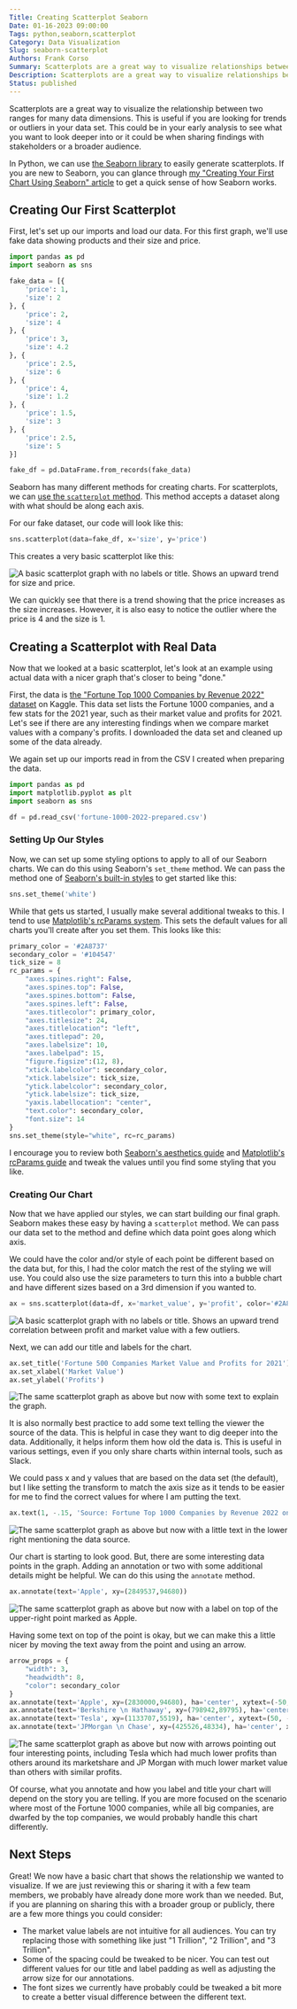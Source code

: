 ```yaml
---
Title: Creating Scatterplot Seaborn
Date: 01-16-2023 09:00:00
Tags: python,seaborn,scatterplot
Category: Data Visualization
Slug: seaborn-scatterplot
Authors: Frank Corso
Summary: Scatterplots are a great way to visualize relationships between different dimensions. Learn how to create them in Python using Seaborn.
Description: Scatterplots are a great way to visualize relationships between different dimensions. Learn how to create them in Python using Seaborn.
Status: published
---
```


Scatterplots are a great way to visualize the relationship between two ranges for many data dimensions. This is useful if you are looking for trends or outliers in your data set. This could be in your early analysis to see what you want to look deeper into or it could be when sharing findings with stakeholders or a broader audience.

In Python, we can use [the Seaborn library]((https://seaborn.pydata.org)) to easily generate scatterplots. If you are new to Seaborn, you can glance through [my "Creating Your First Chart Using Seaborn" article](https://frankcorso.dev/seaborn.html) to get a quick sense of how Seaborn works. 

## Creating Our First Scatterplot

First, let's set up our imports and load our data. For this first graph, we'll use fake data showing products and their size and price.

```python
import pandas as pd
import seaborn as sns

fake_data = [{
    'price': 1,
    'size': 2
}, {
    'price': 2,
    'size': 4
}, {
    'price': 3,
    'size': 4.2
}, {
    'price': 2.5,
    'size': 6
}, {
    'price': 4,
    'size': 1.2
}, {
    'price': 1.5,
    'size': 3
}, {
    'price': 2.5,
    'size': 5
}]

fake_df = pd.DataFrame.from_records(fake_data)
```

Seaborn has many different methods for creating charts. For scatterplots, we can [use the `scatterplot` method](https://seaborn.pydata.org/generated/seaborn.scatterplot.html). This method accepts a dataset along with what should be along each axis.

For our fake dataset, our code will look like this:

```python
sns.scatterplot(data=fake_df, x='size', y='price')
```

This creates a very basic scatterplot like this:

![A basic scatterplot graph with no labels or title. Shows an upward trend for size and price.]({static}/images/seaborn-scatterplot-example-1.png)

We can quickly see that there is a trend showing that the price increases as the size increases. However, it is also easy to notice the outlier where the price is 4 and the size is 1.

## Creating a Scatterplot with Real Data

Now that we looked at a basic scatterplot, let's look at an example using actual data with a nicer graph that's closer to being "done."

First, the data is [the "Fortune Top 1000 Companies by Revenue 2022" dataset](https://www.kaggle.com/datasets/surajjha101/fortune-top-1000-companies-by-revenue-2022) on Kaggle. This data set lists the Fortune 1000 companies, and a few stats for the 2021 year, such as their market value and profits for 2021. Let's see if there are any interesting findings when we compare market values with a company's profits. I downloaded the data set and cleaned up some of the data already.

We again set up our imports read in from the CSV I created when preparing the data.

```python
import pandas as pd
import matplotlib.pyplot as plt
import seaborn as sns

df = pd.read_csv('fortune-1000-2022-prepared.csv')
```

### Setting Up Our Styles

Now, we can set up some styling options to apply to all of our Seaborn charts. We can do this using Seaborn's `set_theme` method. We can pass the method one of [Seaborn's built-in styles](https://seaborn.pydata.org/tutorial/aesthetics.html#seaborn-figure-styles) to get started like this:

```python
sns.set_theme('white')
```

While that gets us started, I usually make several additional tweaks to this. I tend to use [Matplotlib's rcParams system](https://matplotlib.org/stable/tutorials/introductory/customizing.html#matplotlib-rcparams). This sets the default values for all charts you'll create after you set them. This looks like this:

```python
primary_color = '#2A8737'
secondary_color = '#104547'
tick_size = 8
rc_params = {
    "axes.spines.right": False,
    "axes.spines.top": False,
    "axes.spines.bottom": False,
    "axes.spines.left": False,
    "axes.titlecolor": primary_color,
    "axes.titlesize": 24,
    "axes.titlelocation": "left",
    "axes.titlepad": 20,
    "axes.labelsize": 10,
    "axes.labelpad": 15,
    "figure.figsize":(12, 8),
    "xtick.labelcolor": secondary_color,
    "xtick.labelsize": tick_size,
    "ytick.labelcolor": secondary_color,
    "ytick.labelsize": tick_size,
    "yaxis.labellocation": "center",
    "text.color": secondary_color,
    "font.size": 14
}
sns.set_theme(style="white", rc=rc_params)
```

I encourage you to review both [Seaborn's aesthetics guide](https://seaborn.pydata.org/tutorial/aesthetics.html#seaborn-figure-styles) and [Matplotlib's rcParams guide](https://matplotlib.org/stable/tutorials/introductory/customizing.html#matplotlib-rcparams) and tweak the values until you find some styling that you like.

### Creating Our Chart

Now that we have applied our styles, we can start building our final graph. Seaborn makes these easy by having a `scatterplot` method. We can pass our data set to the method and define which data point goes along which axis.

We could have the color and/or style of each point be different based on the data but, for this, I had the color match the rest of the styling we will use. You could also use the size parameters to turn this into a bubble chart and have different sizes based on a 3rd dimension if you wanted to.

```python
ax = sns.scatterplot(data=df, x='market_value', y='profit', color='#2A8737', legend=False)
```

![A basic scatterplot graph with no labels or title. Shows an upward trend correlation between profit and market value with a few outliers.]({static}/images/seaborn-scatterplot-example-2.png)

Next, we can add our title and labels for the chart.

```python
ax.set_title('Fortune 500 Companies Market Value and Profits for 2021')
ax.set_xlabel('Market Value')
ax.set_ylabel('Profits')
```

![The same scatterplot graph as above but now with some text to explain the graph.]({static}/images/seaborn-scatterplot-example-3.png)

It is also normally best practice to add some text telling the viewer the source of the data. This is helpful in case they want to dig deeper into the data. Additionally, it helps inform them how old the data is. This is useful in various settings, even if you only share charts within internal tools, such as Slack.

We could pass x and y values that are based on the data set (the default), but I like setting the transform to match the axis size as it tends to be easier for me to find the correct values for where I am putting the text.

```python
ax.text(1, -.15, 'Source: Fortune Top 1000 Companies by Revenue 2022 on Kaggle', fontsize=12, horizontalalignment='right', transform=ax.transAxes)
```

![The same scatterplot graph as above but now with a little text in the lower right mentioning the data source.]({static}/images/seaborn-scatterplot-example-4.png)

Our chart is starting to look good. But, there are some interesting data points in the graph. Adding an annotation or two with some additional details might be helpful. We can do this using the `annotate` method.

```python
ax.annotate(text='Apple', xy=(2849537,94680))
```

![The same scatterplot graph as above but now with a label on top of the upper-right point marked as Apple.]({static}/images/seaborn-scatterplot-example-5.png)

Having some text on top of the point is okay, but we can make this a little nicer by moving the text away from the point and using an arrow.

```python
arrow_props = {
    "width": 3,
    "headwidth": 8,
    "color": secondary_color
}
ax.annotate(text='Apple', xy=(2830000,94680), ha='center', xytext=(-50, -5), textcoords='offset points', arrowprops=arrow_props)
ax.annotate(text='Berkshire \n Hathaway', xy=(798942,89795), ha='center', xytext=(70, -10), textcoords='offset points', arrowprops=arrow_props)
ax.annotate(text='Tesla', xy=(1133707,5519), ha='center', xytext=(50, -5), textcoords='offset points', arrowprops=arrow_props)
ax.annotate(text='JPMorgan \n Chase', xy=(425526,48334), ha='center', xytext=(70, -10), textcoords='offset points', arrowprops=arrow_props)
```

![The same scatterplot graph as above but now with arrows pointing out four interesting points, including Tesla which had much lower profits than others around its marketshare and JP Morgan with much lower market value than others with similar profits.]({static}/images/seaborn-scatterplot-example-6.png)

Of course, what you annotate and how you label and title your chart will depend on the story you are telling. If you are more focused on the scenario where most of the Fortune 1000 companies, while all big companies, are dwarfed by the top companies, we would probably handle this chart differently.

## Next Steps

Great! We now have a basic chart that shows the relationship we wanted to visualize. If we are just reviewing this or sharing it with a few team members, we probably have already done more work than we needed. But, if you are planning on sharing this with a broader group or publicly, there are a few more things you could consider:

* The market value labels are not intuitive for all audiences. You can try replacing those with something like just "1 Trillion", "2 Trillion", and "3 Trillion".
* Some of the spacing could be tweaked to be nicer. You can test out different values for our title and label padding as well as adjusting the arrow size for our annotations.
* The font sizes we currently have probably could be tweaked a bit more to create a better visual difference between the different text.